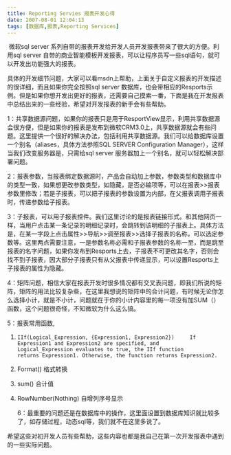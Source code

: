 ```yaml
---
title: Reporting Servies 报表开发心得
date: 2007-08-01 12:04:13
tags: [数据库,报表,Reporting Services]
---
```


​      微软sql server 系列自带的报表开发给开发人员开发报表带来了很大的方便。利用sql server 自带的商业智能模板开发报表，可以让程序员写一些sql语句，就可以开发出功能强大的报表。

​    具体的开发细节问题，大家可以看msdn上帮助，上面关于自定义报表的开发描述的很详细，而且如果你完全按照sql server 数据库，也会带相应的Resports示例。但是如果你想开发出更好的报表，还需要自己摸索一番，下面是我在开发报表中总结出来的一些经验，希望对开发报表的新手会有些帮助。

<!--more-->

  1：共享数据源问题，如果你的报表只是用于ResportView显示，利用共享数据源会很方便，但是如果你的报表是发布到微软CRM3.0上，共享数据源就会有些问题。这里提供一个很好的解决办法，包括利用共享数据源。我们可以给数据库设置一个别名（aliases，具体方法参照SQL SERVER Configuration Manager），这样当我们改变服务器是，只需给sql server 服务器加上一个别名，就可以轻松解决部署问题。

  2：报表参数，当报表绑定数据源时，产品会自动加上参数，参数类型和数据库中的类型一致，如果想更改参数类型，如隐藏，是否必输项等，可以在报表>>报表参数里修改；若是子报表，可以把子报表的参数设置为内部，在父报表调用子报表时，传递参数给子报表。

  

  3：子报表，可以用子报表控件。我们这里讨论的是报表链接形式。和其他网页一样，当用户点击某一条记录的明细记录时，会跳转到该明细的子报表上。具体方法是，在某一字段上点击属性>>导航>>调至报表>>选择子报表的名称，可以选定参数等。这里两点需要注意，一是参数名称必需和子报表参数的名称一至，而是跳至报表的名字问题，如果你发布到Resports上去，子报表不可更改其名字，否则会找不到子报表，因大部分子报表只有从父报表中传递显示，可以设置Resports上子报表的属性为隐藏。

   4：矩阵问题，相信大家在报表开发时很多情况都有交叉表问题，即我们所说的矩阵，矩阵的用法比较复杂些，在这里我想说的矩阵中的合计问题，有时候无论你怎么选择小计，就是不小计，问题就在于你的小计内容里的每一项没有加SUM（）函数，这个问题很奇怪，不知微软为什么这么搞。

  5：报表常用函数,

1. ```
   IIf(Logical_Expression, {Expression1, Expression2})     If Expression1 and Expression2 are specified, and 
   Logical_Expression evaluates to true, the IIf function 
   returns Expression1. Otherwise, the function returns Expression2.
   ```

2. Format()  格式转换

3. sum()   合计值

4. RowNumber(Nothing)  自增列序号显示

   6：最重要的问题还是在数据库中的操作，这里面设置到数据库知识就比较多了，如存储过程，动态sql等，我们就不在这里多说了。

​     希望这些对初开发人员有些帮助，这些内容也都是我自己在第一次开发报表中遇到的一些实际问题。
